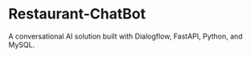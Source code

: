 # Restaurant-ChatBot
 A conversational AI solution built with Dialogflow, FastAPI, Python, and MySQL. 
